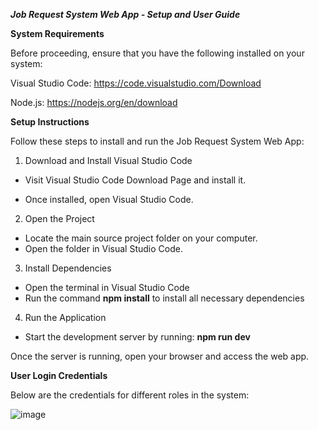 ***Job Request System Web App - Setup and User Guide***

**System Requirements**

Before proceeding, ensure that you have the following installed on your system:

Visual Studio Code: https://code.visualstudio.com/Download

Node.js: https://nodejs.org/en/download


**Setup Instructions**

Follow these steps to install and run the Job Request System Web App:

1. Download and Install Visual Studio Code
   
- Visit Visual Studio Code Download Page and install it.

- Once installed, open Visual Studio Code.

2. Open the Project
- Locate the main source project folder on your computer.
- Open the folder in Visual Studio Code.

3. Install Dependencies
- Open the terminal in Visual Studio Code
- Run the command **npm install** to install all necessary dependencies
  
4. Run the Application
- Start the development server by running: **npm run dev**

Once the server is running, open your browser and access the web app.


**User Login Credentials**

Below are the credentials for different roles in the system:

![image](https://github.com/user-attachments/assets/66e68bf9-c8c5-4534-a399-96e9367c4214)


